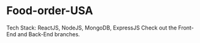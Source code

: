 # Food-order-USA

Tech Stack: ReactJS, NodeJS, MongoDB, ExpressJS
Check out the Front-End and Back-End branches.
